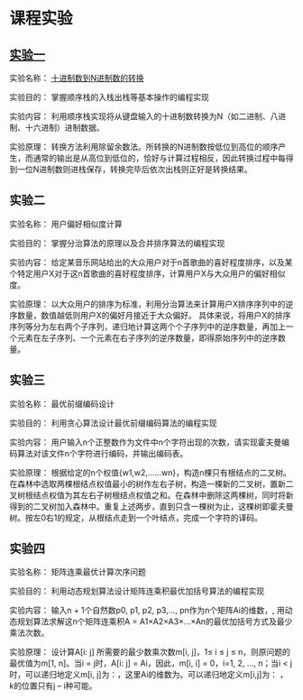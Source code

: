 # 课程实验

## [实验一](https://github.com/tangyihengsb/datastructure-algorithms/tree/master/course-experiment/convert-decimal-Ndigit)

实验名称：
  [十进制数到N进制数的转换](https://github.com/tangyihengsb/datastructure-algorithms/tree/master/course-experiment/convert-decimal-Ndigit)
  
实验目的：
  掌握顺序栈的入栈出栈等基本操作的编程实现
  
实验内容：
  利用顺序栈实现将从键盘输入的十进制数转换为N（如二进制、八进制、十六进制）进制数据。
  
实验原理：
  转换方法利用除留余数法。所转换的N进制数按低位到高位的顺序产生，而通常的输出是从高位到低位的，恰好与计算过程相反，因此转换过程中每得到一位N进制数则进栈保存，转换完毕后依次出栈则正好是转换结果。

## 实验二

实验名称：
  用户偏好相似度计算
  
实验目的：
  掌握分治算法的原理以及合并排序算法的编程实现
  
实验内容：
  给定某音乐网站给出的大众用户对于n首歌曲的喜好程度排序，以及某个特定用户X对于这n首歌曲的喜好程度排序，计算用户X与大众用户的偏好相似度。

实验原理：
  以大众用户的排序为标准，利用分治算法来计算用户X排序序列中的逆序数量，数值越低则用户X的偏好月接近于大众偏好。
  具体来说，将用户X的排序序列等分为左右两个子序列，递归地计算这两个个子序列中的逆序数量，再加上一个元素在左子序列、一个元素在右子序列的逆序数量，即得原始序列中的逆序数量。

## 实验三

实验名称：
  最优前缀编码设计
  
实验目的：
  利用贪心算法设计最优前缀编码算法的编程实现
  
实验内容：
  用户输入n个正整数作为文件中n个字符出现的次数，请实现霍夫曼编码算法对该文件n个字符进行编码，并输出编码表。
  
实验原理：
  根据给定的n个权值{w1,w2,……wn}，构造n棵只有根结点的二叉树。在森林中选取两棵根结点权值最小的树作左右子树，构造一棵新的二叉树，置新二叉树根结点权值为其左右子树根结点权值之和。在森林中删除这两棵树，同时将新得到的二叉树加入森林中。重复上述两步，直到只含一棵树为止，这棵树即霍夫曼树。按左0右1的规定，从根结点走到一个叶结点，完成一个字符的译码。


## 实验四

实验名称：
  矩阵连乘最优计算次序问题

实验目的：
  利用动态规划算法设计矩阵连乘积最优加括号算法的编程实现
  
实验内容：
  输入n + 1个自然数p0, p1, p2, p3,…, pn作为n个矩阵Ai的维数，, 用动态规划算法求解这n个矩阵连乘积A = A1×A2×A3×…×An的最优加括号方式及最少乘法次数。
    
实验原理：
  设计算A[i: j] 所需要的最少数乘次数m[i, j]，1≤ i ≤ j ≤ n，则原问题的最优值为m[1, n]。当i = j时，A[i: j] = Ai，因此，m[i, i] = 0，i=1, 2, …, n；当i < j时，可以递归地定义m[i, j]为：，这里Ai的维数为。可以递归地定义m[i,j]为：
，
k的位置只有j – i种可能。
